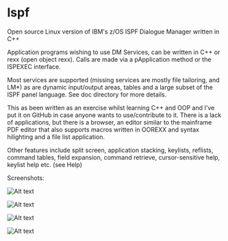 # lspf
Open source Linux version of IBM's z/OS ISPF Dialogue Manager written in C++

Application programs wishing to use DM Services, can be written in C++ or rexx (open object rexx).  Calls are made via a pApplication method or the ISPEXEC interface.

Most services are supported (missing services are mostly file tailoring, and LM*) as are dynamic input/output areas, tables and a large subset of the ISPF panel language.  See doc directory for more details.

This as been written as an exercise whilst learning C++ and OOP and I've put it on GitHub in case anyone wants to use/contribute to it.  There is a lack of applications, but there is a browser, an editor similar to the mainframe PDF editor that also supports macros written in OOREXX and syntax hilighting and a file list application.

Other features include split screen, application stacking, keylists, reflists, command tables, field expansion, command retrieve, cursor-sensitive help, keylist help etc. (see Help)

Screenshots:

![Alt text](https://user-images.githubusercontent.com/15121632/32369290-942fdd3e-c080-11e7-908b-379ff2acdaef.png)

![Alt text](https://user-images.githubusercontent.com/15121632/32378901-d889eb50-c0a3-11e7-83fe-3ee00460cd1a.png)

![Alt text](https://user-images.githubusercontent.com/15121632/32369287-920be2d2-c080-11e7-936e-69664450d4aa.png)

![Alt text](https://user-images.githubusercontent.com/15121632/32369293-966305f4-c080-11e7-977c-269c76c0dec6.png)

